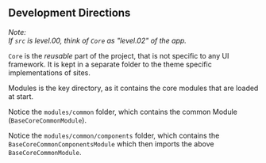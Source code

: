 ## Development Directions ##

*Note:  
If `src` is level.00, think of `Core` as "level.02" of the app.*

`Core` is the *reusable* part of the project, 
that is not specific to any UI framework. 
It is kept in a separate folder to the theme specific 
implementations of sites.

Modules is the key directory, as it contains the core modules
that are loaded at start.

Notice the `modules/common` folder, which contains the common
Module (`BaseCoreCommonModule`).

Notice the `modules/common/components` folder, which contains the
`BaseCoreCommonComponentsModule` which then imports the above
`BaseCoreCommonModule`.

